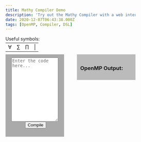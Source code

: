 ```yaml
---
title: Mathy Compiler Demo
description: 'Try out the Mathy Compiler with a web interface! Detailed post coming up soon!'
date: 2020-12-07T06:43:38.000Z
tags: [OpenMP, Compiler, DSL]
---
```


<style>
* {
  box-sizing: border-box;
}

.wrapper {
  max-width: 1200px;
}
.column {
  float: left;
  width: 45%;
  padding: 10px;
}

.row:after {
  content: "";
  display: table;
  clear: both;
}

@media screen and (max-width: 600px) {
  .column {
    float: left;
    width: 100%;
    padding: 10px;
    margin:0 auto;
    margin-block-end: 5%;
  }
}
</style>
<div>
Useful symbols:
<table style="margin-bottom:2%;margin-top:1%">
<tr> <td> &forall; </td>  <td>  &sum; </td>  <td>  &prod; </td>  <td>  |  </td> </tr>
</table>
</div>
<div class="row">
  <div class="column" style="background-color:#aaa;float:left;text-align:center;">
    <form action="https://localhost/compile" id="codeForm" method="POST">
    <textarea name="code" form="searchForm" id="code" onkeyup="textAreaAdjust(this)" style="width:90%;height: 200px;margin:auto;" placeholder="Enter the code here..."></textarea>
    <br>
    <input type="submit" value="Compile" style="margin-inline-start:3%;margin-block-end: 1%">
    </form>
  </div>
  <div id="result" class="column" style="background-color:#bbb;float:right">
    <b> <h3>OpenMP Output:</h3> </b>
  </div>
</div>

<script>
$( "#codeForm" ).submit(function( event ) {
  event.preventDefault();
  $("#overlay").fadeIn(300);
  var url = document.getElementById("codeForm").getAttribute("action"),
    term = document.getElementById("code").value.trim();
    console.log(term);
  var posting = $.post( url, { code: term } );
  posting.done(function( data ) {
    $("#overlay").fadeOut(300);
    $( "#result" ).empty().append( "<b><h3>OpenMP Output:</h3>" + data + "<b>" );
  });
});
function textAreaAdjust(element) {
  element.style.height = "1px";
  element.style.height = (25+element.scrollHeight)+"px";
}
</script>
